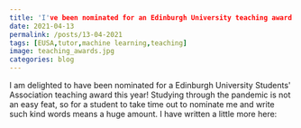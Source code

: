 ```yaml
---
title: 'I've been nominated for an Edinburgh University teaching award!'
date: 2021-04-13
permalink: /posts/13-04-2021
tags: [EUSA,tutor,machine learning,teaching]
image: teaching_awards.jpg
categories: blog
---
```


I am delighted to have been nominated for a Edinburgh University Students' Association teaching award this year! Studying through the pandemic is not an easy feat, so for a student to take time out to nominate me and write such kind words means a huge amount. I have written a little more here: 



